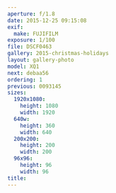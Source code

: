 ```yaml
---
aperture: f/1.8
date: 2015-12-25 09:15:08
exif:
  make: FUJIFILM
exposure: 1/100
file: DSCF0463
gallery: 2015-christmas-holidays
layout: gallery-photo
model: XQ1
next: debaa56
ordering: 1
previous: 0093145
sizes:
  1920x1080:
    height: 1080
    width: 1920
  640w:
    height: 360
    width: 640
  200x200:
    height: 200
    width: 200
  96x96:
    height: 96
    width: 96
title: 
---
```


